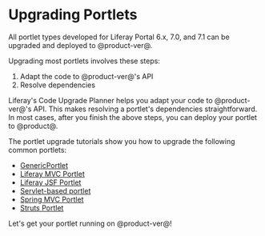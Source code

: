 # Upgrading Portlets

All portlet types developed for Liferay Portal 6.x, 7.0, and 7.1 can be upgraded
and deployed to @product-ver@.

Upgrading most portlets involves these steps:

1.  Adapt the code to @product-ver@'s API
2.  Resolve dependencies

Liferay's Code Upgrade Planner helps you adapt your code to @product-ver@'s API.
This makes resolving a portlet's dependencies straightforward. In most cases,
after you finish the above steps, you can deploy your portlet to @product@.

The portlet upgrade tutorials show you how to upgrade the following common
portlets: 

-   [GenericPortlet](/docs/tutorials/7-2/-/knowledge_base/t/upgrading-a-genericportlet)
-   [Liferay MVC Portlet](/docs/tutorials/7-2/-/knowledge_base/t/upgrading-a-liferay-mvc-portlet)
-   [Liferay JSF Portlet](/docs/tutorials/7-2/-/knowledge_base/t/upgrading-a-liferay-jsf-portlet)
-   [Servlet-based portlet](/docs/tutorials/7-2/-/knowledge_base/t/upgrading-a-servlet-based-portlet)
-   [Spring MVC Portlet](/docs/tutorials/7-2/-/knowledge_base/t/upgrading-a-spring-mvc-portlet)
-   [Struts Portlet](/docs/tutorials/7-2/-/knowledge_base/t/upgrading-a-struts-portlet)

Let's get your portlet running on @product-ver@!
